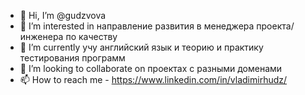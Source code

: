 - 👋 Hi, I’m @gudzvova
- 👀 I’m interested in  направление развития в менеджера  проекта/инженера по качеству
- 🌱 I’m currently  учу английский язык и теорию и практику тестирования программ
- 💞️ I’m looking to collaborate on проектах с разными доменами
- 📫 How to reach me  -  https://www.linkedin.com/in/vladimirhudz/

<!---
gudzvova/gudzvova is a ✨ special ✨ repository because its `README.md` (this file) appears on your GitHub profile.
You can click the Preview link to take a look at your changes.
--->

